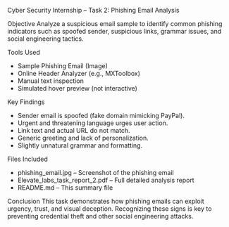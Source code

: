 Cyber Security Internship – Task 2: Phishing Email Analysis

Objective
Analyze a suspicious email sample to identify common phishing indicators such as spoofed sender, suspicious links, grammar issues, and social engineering tactics.

Tools Used
- Sample Phishing Email (Image)
- Online Header Analyzer (e.g., MXToolbox)
- Manual text inspection
- Simulated hover preview (not interactive)

Key Findings
- Sender email is spoofed (fake domain mimicking PayPal).
- Urgent and threatening language urges user action.
- Link text and actual URL do not match.
- Generic greeting and lack of personalization.
- Slightly unnatural grammar and formatting.

Files Included
- phishing_email.jpg – Screenshot of the phishing email
- Elevate_labs_task_report_2.pdf – Full detailed analysis report
- README.md – This summary file

Conclusion
This task demonstrates how phishing emails can exploit urgency, trust, and visual deception. Recognizing these signs is key to preventing credential theft and other social engineering attacks.
